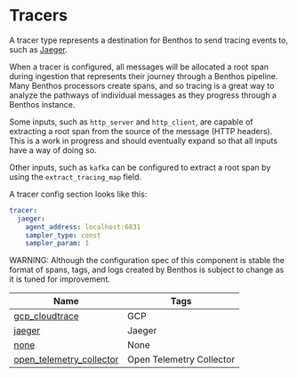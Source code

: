 # Tracers

A tracer type represents a destination for Benthos to send tracing events to, such as [Jaeger](https://www.jaegertracing.io/).

When a tracer is configured, all messages will be allocated a root span during ingestion that represents their journey through a Benthos pipeline. Many Benthos processors create spans, and so tracing is a great way to analyze the pathways of individual messages as they progress through a Benthos instance.

Some inputs, such as `http_server` and `http_client`, are capable of extracting a root span from the source of the message (HTTP headers). This is a work in progress and should eventually expand so that all inputs have a way of doing so.

Other inputs, such as `kafka` can be configured to extract a root span by using the `extract_tracing_map` field.

A tracer config section looks like this:

```yaml
tracer:
  jaeger:
    agent_address: localhost:6831
    sampler_type: const
    sampler_param: 1
```

WARNING: Although the configuration spec of this component is stable the format of spans, tags, and logs created by Benthos is subject to change as it is tuned for improvement.

|Name|Tags|
|---|---|
|[gcp_cloudtrace](./tracers/gcp_cloudtrace.md)|GCP|
|[jaeger](./tracers/jaeger.md)|Jaeger|
|[none](./tracers/none.md)|None|
|[open_telemetry_collector](./tracers/open_telemetry_collector.md)|Open Telemetry Collector|